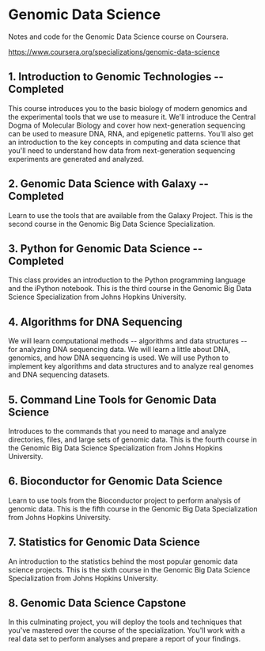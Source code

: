 # Genomic Data Science
Notes and code for the Genomic Data Science course on Coursera.

https://www.coursera.org/specializations/genomic-data-science

## 1. Introduction to Genomic Technologies -- Completed
This course introduces you to the basic biology of modern genomics and the experimental tools that we use to measure it. We'll introduce the Central Dogma of Molecular Biology and cover how next-generation sequencing can be used to measure DNA, RNA, and epigenetic patterns. You'll also get an introduction to the key concepts in computing and data science that you'll need to understand how data from next-generation sequencing experiments are generated and analyzed.

## 2. Genomic Data Science with Galaxy -- Completed
Learn to use the tools that are available from the Galaxy Project. This is the second course in the Genomic Big Data Science Specialization.

## 3.  Python for Genomic Data Science -- Completed
This class provides an introduction to the Python programming language and the iPython notebook. This is the third course in the Genomic Big Data Science Specialization from Johns Hopkins University.

## 4. Algorithms for DNA Sequencing
We will learn computational methods -- algorithms and data structures -- for analyzing DNA sequencing data. We will learn a little about DNA, genomics, and how DNA sequencing is used. We will use Python to implement key algorithms and data structures and to analyze real genomes and DNA sequencing datasets.

## 5. Command Line Tools for Genomic Data Science
Introduces to the commands that you need to manage and analyze directories, files, and large sets of genomic data. This is the fourth course in the Genomic Big Data Science Specialization from Johns Hopkins University.

## 6. Bioconductor for Genomic Data Science
Learn to use tools from the Bioconductor project to perform analysis of genomic data. This is the fifth course in the Genomic Big Data Specialization from Johns Hopkins University.

## 7. Statistics for Genomic Data Science
An introduction to the statistics behind the most popular genomic data science projects. This is the sixth course in the Genomic Big Data Science Specialization from Johns Hopkins University.

## 8. Genomic Data Science Capstone
In this culminating project, you will deploy the tools and techniques that you've mastered over the course of the specialization. You'll work with a real data set to perform analyses and prepare a report of your findings.
